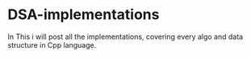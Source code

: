 # DSA-implementations

In This i will post all the implementations, covering every algo and data structure in Cpp language. 
